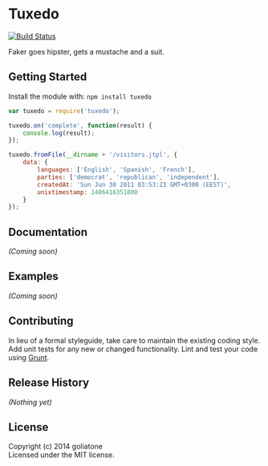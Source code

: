 # Tuxedo

[![Build Status](https://secure.travis-ci.org/goliatone/tuxedo.png)](http://travis-ci.org/goliatone/tuxedo)

Faker goes hipster, gets a mustache and a suit.

## Getting Started
Install the module with: `npm install tuxedo`

```javascript
var tuxedo = require('tuxedo');

tuxedo.on('complete', function(result) {
    console.log(result);
});

tuxedo.fromFile(__dirname + '/visitors.jtpl', {
    data: {
        languages: ['English', 'Spanish', 'French'],
        parties: ['democrat', 'republican', 'independent'],
        createdAt: 'Sun Jun 30 2011 03:53:23 GMT+0300 (EEST)',
        unixtimestamp: 1406416351800
    }
});
```

## Documentation
_(Coming soon)_

## Examples
_(Coming soon)_

## Contributing
In lieu of a formal styleguide, take care to maintain the existing coding style. Add unit tests for any new or changed functionality. Lint and test your code using [Grunt](http://gruntjs.com/).

## Release History
_(Nothing yet)_

## License
Copyright (c) 2014 goliatone  
Licensed under the MIT license.

